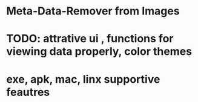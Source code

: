 # Meta-Data-Remover from Images 
# TODO: attrative ui , functions for viewing data properly, color themes 
# exe, apk, mac, linx supportive feautres
